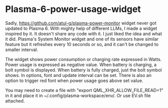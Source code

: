 # Plasma-6-power-usage-widget

Sadly, https://github.com/atul-g/plasma-power-monitor widget never got updated to Plasma 6. 
With mighty help of different LLMs, I made a widget inspired by it. It doesn't share any code with it. I just liked the idea and what it did.
Plasma's System Monitor widget and one of its sensors have similar feature but it refreshes every 10 seconds or so, and it can't be changed to smaller interval. 

The widget shows power consumption or charging rate expressed in Watts. 
Power usage is expressed as negative value. When battery is charging, a bolt symbol is displayed. When battery is fully charged, just the bolt symbol shows. 
In options, font and update interval can be set. There is also an option to trigger red font when power usage goes above set value. 

You may need to create a file with "export QML_XHR_ALLOW_FILE_READ=1" in it and place it in ~/.config/plasma-workspace/env/. Or use EV.sh file attached. 

